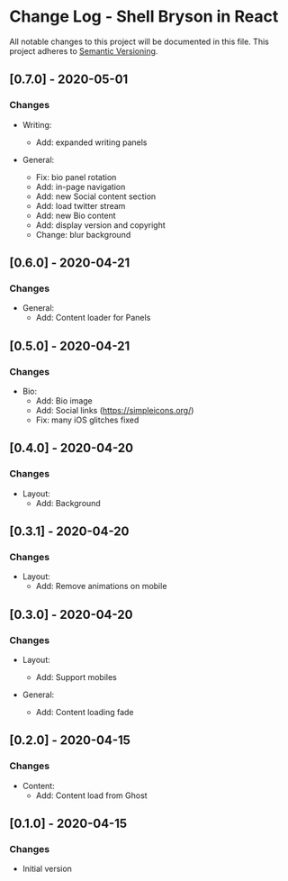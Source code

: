 # Change Log - Shell Bryson in React

All notable changes to this project will be documented in this file.
This project adheres to [Semantic Versioning](http://semver.org/).

## [0.7.0] - 2020-05-01

### Changes

- Writing:
  - Add: expanded writing panels

- General:
  - Fix: bio panel rotation
  - Add: in-page navigation
  - Add: new Social content section
  - Add: load twitter stream
  - Add: new Bio content
  - Add: display version and copyright
  - Change: blur background

## [0.6.0] - 2020-04-21

### Changes

- General:
  - Add: Content loader for Panels

## [0.5.0] - 2020-04-21

### Changes

- Bio:
  - Add: Bio image
  - Add: Social links (https://simpleicons.org/)
  - Fix: many iOS glitches fixed

## [0.4.0] - 2020-04-20

### Changes

- Layout:
  - Add: Background

## [0.3.1] - 2020-04-20

### Changes

- Layout:
  - Add: Remove animations on mobile

## [0.3.0] - 2020-04-20

### Changes

- Layout:
  - Add: Support mobiles

- General:
  - Add: Content loading fade

## [0.2.0] - 2020-04-15

### Changes

- Content:
  - Add: Content load from Ghost

## [0.1.0] - 2020-04-15

### Changes

- Initial version


